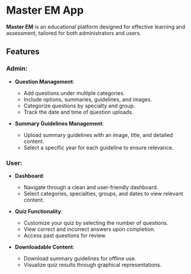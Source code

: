 # Master EM App

**Master EM** is an educational platform designed for effective learning and assessment, tailored for both administrators and users.

## Features

### Admin:
- **Question Management**: 
  - Add questions under multiple categories.
  - Include options, summaries, guidelines, and images.
  - Categorize questions by specialty and group.
  - Track the date and time of question uploads.

- **Summary Guidelines Management**:
  - Upload summary guidelines with an image, title, and detailed content.
  - Select a specific year for each guideline to ensure relevance.

### User:
- **Dashboard**: 
  - Navigate through a clean and user-friendly dashboard.
  - Select categories, specialties, groups, and dates to view relevant content.

- **Quiz Functionality**: 
  - Customize your quiz by selecting the number of questions.
  - View correct and incorrect answers upon completion.
  - Access past questions for review.

- **Downloadable Content**: 
  - Download summary guidelines for offline use.
  - Visualize quiz results through graphical representations.

